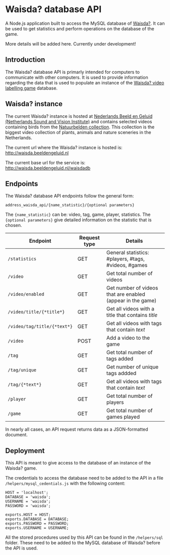 # Waisda? database API

A Node.js application built to access the MySQL database of [Waisda?](http://dl.acm.org/citation.cfm?id=2502221). It can be used to get statistics and perform operations on the database of the game.

More details will be added here. Currently under development!

## Introduction
The Waisda? database API is primarly intended for computers to communicate with other computers. It is used to provide information regarding the data that is used to populate an instance of the [Waisda? video labelling game](https://github.com/beeldengeluid/waisda) database.

## Waisda? instance
The current Waisda? instance is hosted at [Nederlands Beeld en Geluid (Netherlands Sound and Vision Institute)](http://www.beeldengeluid.nl/) and contains selected videos containing birds from the [Natuurbelden collection](http://www.natuurbeelden.nl/). This collection is the biggest video collection of plants, animals and nature sceneries in the Netherlands.

The current url where the Waisda? instance is hosted is:
http://waisda.beeldengeluid.nl

The current base url for the service is: 
http://waisda.beeldengeluid.nl/waisdadb

## Endpoints

The Waisda? database API endpoints follow the general form:

`address_waisda_api/{name_statistic}/{optional parameters}`

The `{name_statistic}` can be: video, tag, game, player, statistics. The `{optional parameters}` give detailed information on the statistic that is chosen. 

Endpoint | Request type | Details
------------ | ------------- | -------------
`/statistics`| GET | General statistics: #players, #tags, #videos, #games
`/video` | GET | Get total number of videos
`/video/enabled` | GET | Get number of videos that are enabled (appear in the game)
`/video/title/{*title*}` | GET | Get all videos with a title that contains *title*
`/video/tag/title/{*text*}` | GET | Get all videos with tags that contain *text*
`/video` | POST | Add a video to the game
`/tag` | GET | Get total number of tags added 
`/tag/unique` | GET | Get number of unique tags addded
`/tag/{*text*}` | GET | Get all videos with tags that contain *text*
`/player` | GET | Get total number of players
`/game` | GET | Get total number of games played

In nearly all cases, an API request returns data as a JSON-formatted document.

## Deployment
This API is meant to give access to the database of an instance of the Waisda? game. 

The credentials to access the database need to be added to the API in a file `/helpers/mysql_cedentials.js` with the following content:

```
HOST = 'localhost';
DATABASE = 'waisda';
USERNAME = 'waisda';
PASSWORD = 'waisda';

exports.HOST = HOST;
exports.DATABASE = DATABASE;
exports.PASSWORD = PASSWORD;
exports.USERNAME = USERNAME;
```

All the stored procedures used by this API can be found in the `/helpers/sql` folder. These need to be added to the MySQL database of Waisda? before the API is used.
